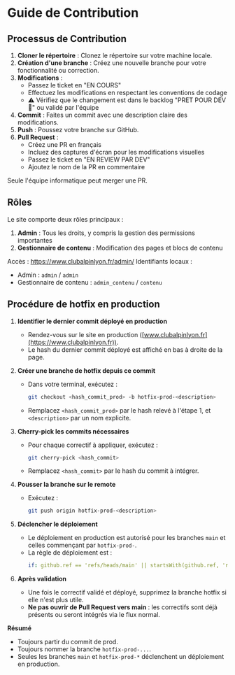 # Guide de Contribution

## Processus de Contribution

1. **Cloner le répertoire** : Clonez le répertoire sur votre machine locale.
2. **Création d'une branche** : Créez une nouvelle branche pour votre fonctionnalité ou correction.
3. **Modifications** : 
   - Passez le ticket en "EN COURS"
   - Effectuez les modifications en respectant les conventions de codage
   - ⚠️ Vérifiez que le changement est dans le backlog "PRET POUR DEV 🏁" ou validé par l'équipe
4. **Commit** : Faites un commit avec une description claire des modifications.
5. **Push** : Poussez votre branche sur GitHub.
6. **Pull Request** : 
   - Créez une PR en français
   - Incluez des captures d'écran pour les modifications visuelles
   - Passez le ticket en "EN REVIEW PAR DEV"
   - Ajoutez le nom de la PR en commentaire

Seule l'équipe informatique peut merger une PR.

## Rôles

Le site comporte deux rôles principaux :

1. **Admin** : Tous les droits, y compris la gestion des permissions importantes
2. **Gestionnaire de contenu** : Modification des pages et blocs de contenu

Accès : https://www.clubalpinlyon.fr/admin/
Identifiants locaux : 
- Admin : `admin` / `admin`
- Gestionnaire de contenu : `admin_contenu` / `contenu`

## Procédure de hotfix en production

1. **Identifier le dernier commit déployé en production**  
   - Rendez-vous sur le site en production ([www.clubalpinlyon.fr](https://www.clubalpinlyon.fr)).
   - Le hash du dernier commit déployé est affiché en bas à droite de la page.

2. **Créer une branche de hotfix depuis ce commit**
   - Dans votre terminal, exécutez :
     ```sh
     git checkout <hash_commit_prod> -b hotfix-prod-<description>
     ```
   - Remplacez `<hash_commit_prod>` par le hash relevé à l'étape 1, et `<description>` par un nom explicite.

3. **Cherry-pick les commits nécessaires**
   - Pour chaque correctif à appliquer, exécutez :
     ```sh
     git cherry-pick <hash_commit>
     ```
   - Remplacez `<hash_commit>` par le hash du commit à intégrer.

4. **Pousser la branche sur le remote**
   - Exécutez :
     ```sh
     git push origin hotfix-prod-<description>
     ```

5. **Déclencher le déploiement**
   - Le déploiement en production est autorisé pour les branches `main` et celles commençant par `hotfix-prod-`.
   - La règle de déploiement est :
     ```yaml
     if: github.ref == 'refs/heads/main' || startsWith(github.ref, 'refs/heads/hotfix-prod-')
     ```

6. **Après validation**
   - Une fois le correctif validé et déployé, supprimez la branche hotfix si elle n'est plus utile.
   - **Ne pas ouvrir de Pull Request vers main** : les correctifs sont déjà présents ou seront intégrés via le flux normal.

**Résumé**
- Toujours partir du commit de prod.
- Toujours nommer la branche `hotfix-prod-...`.
- Seules les branches `main` et `hotfix-prod-*` déclenchent un déploiement en production. 